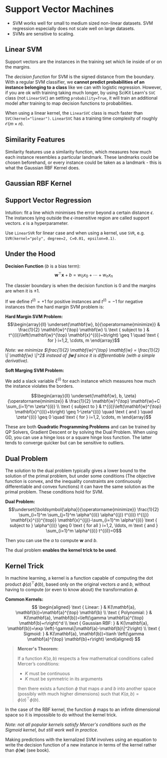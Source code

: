# Support Vector Machines

- SVM works well for small to medium sized non-linear datasets. SVM regression especially does not scale well on large datasets.
- SVMs are sensitive to scaling.

## Linear SVM

Support vectors are the instances in the training set which lie inside of or on the margins.

The _decision function_ for SVM is the signed distance from the boundary. With a regular SVM classifier, we **cannot predict probabilities of an instance belonging to a class** like we can with logistic regression. However, if you are ok with training taking much longer, by using SciKit Learn's `SVC` class (not `LinearSVC`) an setting `probability=True`, it will train an additional model after training to map decision functions to probabilities.

When using a linear kernel, the `LinearSVC` class is much faster than `SVC(kernel="linear")`. `LinearSVC` has a training time complexity of roughly $\mathcal{O}(m \times n)$.

## Similarity Features

Similarity features use a similarity function, which measures how much each instance resembles a particular landmark. These landmarks could be chosen beforehand, or every instance could be taken as a landmark - this is what the Gaussian RBF Kernel does.

## Gaussian RBF Kernel

## Support Vector Regression

Intuition: fit a line which minimises the error beyond a certain distance $\epsilon$. The instances lying outside the $\epsilon$-insensitive region are called support vectors. $\epsilon$ is a hyperparameter.

Use `LinearSVR` for linear case and when using a kernel, use `SVR`, e.g. `SVR(kernel="poly", degree=2, C=0.01, epsilon=0.1)`.

## Under the Hood

**Decision Function** ($b$ is a bias term):
$$\boldsymbol{w}^\top \mathbf{x} + b = w_0 x_0+\cdots+w_n x_n$$

The classier boundary is when the decision function is 0 and the margins are when it is $\pm 1$.

If we define $t^{(i)} = +1$ for positive instances and $t^{(i)} = -1$ for negative instances then the hard margin SVM problem is:

**Hard Margin SVM Problem:**
$$\begin{array}{ll}
\underset{\mathbf{w}, b}{\operatorname{minimize}} & \frac{1}{2} \mathbf{w}^{\top} \mathbf{w} \\
\text { subject to } & t^{(i)}\left(\mathbf{w}^{\top} \mathbf{x}^{(i)}+b\right) \geq 1 \quad \text { for } i=1,2, \cdots, m
\end{array}$$

_Note: we minimize $\frac{1}{2} \mathbf{w}^{\top} \mathbf{w} = \frac{1}{2} \| \mathbf{w} \|^2$ instead of $\| \mathbf{w} \|$ since it is differentiable (with a simple derivative)_.

**Soft Marging SVM Problem:**

We add a slack variable $\xi^{(i)}$ for each instance which measures how much the instance violates the borders.

$$\begin{array}{ll}
\underset{\mathbf{w}, b, \zeta}{\operatorname{minimize}} & \frac{1}{2} \mathbf{w}^{\top} \mathbf{w}+C \sum_{i=1}^m \zeta^{(i)} \\
\text { subject to } & t^{(i)}\left(\mathbf{w}^{\top} \mathbf{x}^{(i)}+b\right) \geq 1-\zeta^{(i)} \quad \text { and } \quad \zeta^{(i)} \geq 0 \quad \text { for } i=1,2, \cdots, m
\end{array}$$


These are both **Quadratic Programming Problems** and can be trained by QP Solvers, Gradient Descent or by solving the Dual Problem. When using GD, you can use a hinge loss or a square hinge loss function. The latter tends to converge quicker but can be sensitive to outliers.


## Dual Problem

The solution to the dual problem typically gives a lower bound to the solution of the primal problem, but under some conditions (The objective function is convex, and the inequality constraints are continuously differentiable and convex functions) it can have the same solution as the primal problem. These conditions hold for SVM.

**Dual Problem:**
$$\underset{\boldsymbol{\alpha}}{\operatorname{minimize}} \frac{1}{2} \sum_{i=1}^m \sum_{j=1}^m \alpha^{(i)} \alpha^{(j)} t^{(i)} t^{(j)} \mathbf{x}^{(i)^{\top}} \mathbf{x}^{(j)}-\sum_{i=1}^m \alpha^{(i)} \text { subject to } \alpha^{(i)} \geq 0 \text { for all } i=1,2, \ldots, m \text { and } \sum_{i=1}^m \alpha^{(i)} t^{(i)}=0$$

Then you can use the $\alpha$ to compute $\mathbf{w}$ and $b$.

The dual problem **enables the kernel trick to be used**.

## Kernel Trick

In machine learning, a kernel is a function capable of computing the dot product $\phi(a)^\top \phi(b)$, based only on the original vectors $a$ and $b$, without having to compute (or even to know about) the transformation $\phi$.

**Common Kernels:**
$$
\begin{aligned}
\text { Linear: } & K(\mathbf{a}, \mathbf{b})=\mathbf{a}^{\top} \mathbf{b} \\
\text { Polynomial: } & K(\mathbf{a}, \mathbf{b})=\left(\gamma \mathbf{a}^{\top} \mathbf{b}+r\right)^d \\
\text { Gaussian RBF: } & K(\mathbf{a}, \mathbf{b})=\exp \left(-\gamma\|\mathbf{a}-\mathbf{b}\|^2\right) \\
\text { Sigmoid: } & K(\mathbf{a}, \mathbf{b})=\tanh \left(\gamma \mathbf{a}^{\top} \mathbf{b}+r\right)
\end{aligned}
$$


>**Mercer's Theorem:**
>
>If a function $K(a, b)$ respects a few mathematical conditions called Mercer’s conditions:
>- $K$ must be continuous
>- $K$ must be symmetric in its arguments
>
>then there exists a function $\phi$ that maps $a$ and $b$ into
another space (possibly with much higher dimensions) such that $K(a, b) = \phi(a)^{\top} \phi(b)$.

In the case of the RBF kernel, the function $\phi$ maps to an infinte dimensional space so it is impossible to do without the kernel trick.


_Note: not all popular kernels satisfy Mercer's conditions such as the Sigmoid kernel, but still work well in practice._

Making predictions with the kernalized SVM involves using an equation to write the decision function of a new instance in terms of the kernel rather than $\phi(\mathbf{w})$ (see book).




